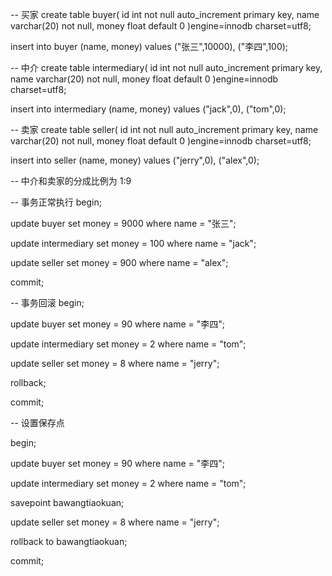 -- 买家
create table buyer(
	id int not null auto_increment primary key,
	name varchar(20) not null,
	money float default 0
)engine=innodb charset=utf8;

insert into buyer
(name, money)
values
("张三",10000),
("李四",100);

-- 中介
create table intermediary(
	id int not null auto_increment primary key,
	name varchar(20) not null,
	money float default 0
)engine=innodb charset=utf8;

insert into intermediary
(name, money)
values
("jack",0),
("tom",0);

-- 卖家 
create table seller(
	id int not null auto_increment primary key,
	name varchar(20) not null,
	money float default 0
)engine=innodb charset=utf8;

insert into seller
(name, money)
values
("jerry",0),
("alex",0);


-- 中介和卖家的分成比例为 1:9

-- 事务正常执行
begin;

update buyer set money = 9000 where name = "张三";

update intermediary set money = 100 where name = "jack";

update seller set money = 900 where name = "alex";

commit;


-- 事务回滚
begin;

update buyer set money = 90 where name = "李四";

update intermediary set money = 2 where name = "tom";

update seller set money = 8 where name = "jerry";

rollback;

commit;



-- 设置保存点

begin;

update buyer set money = 90 where name = "李四";

update intermediary set money = 2 where name = "tom";

savepoint bawangtiaokuan;

update seller set money = 8 where name = "jerry";

rollback to bawangtiaokuan;

commit;
